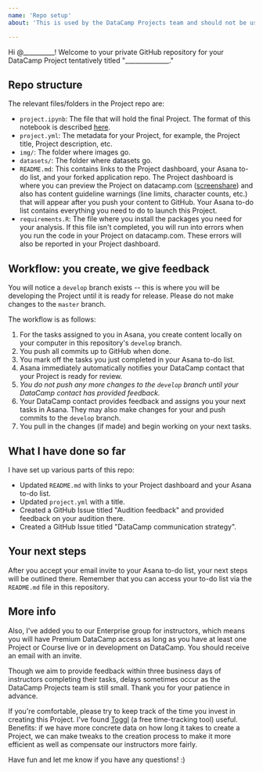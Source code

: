 ```yaml
---
name: 'Repo setup'
about: 'This is used by the DataCamp Projects team and should not be used by instructors.'

---
```


Hi @__________! Welcome to your private GitHub repository for your DataCamp Project tentatively titled "______________."

## Repo structure

The relevant files/folders in the Project repo are:

- `project.ipynb`: The file that will hold the final Project. The format of this notebook is described [here](https://instructor-support.datacamp.com/projects/datacamp-projects-jupyter-notebook).
- `project.yml`: The metadata for your Project, for example, the Project title, Project description, etc.
- `img/`: The folder where images go.
- `datasets/`: The folder where datasets go.
- `README.md`: This contains links to the Project dashboard, your Asana to-do list, and your forked application repo. The Project dashboard is where you can preview the Project on datacamp.com ([screenshare](https://www.useloom.com/share/8a3321cb176f4a75aa7ff07cb87f43cd)) and also has content guideline warnings (line limits, character counts, etc.) that will appear after you push your content to GitHub. Your Asana to-do list contains everything you need to do to launch this Project.
- `requirements.R`: The file where you install the packages you need for your analysis. If this file isn't completed, you will run into errors when you run the code in your Project on datacamp.com. These errors will also be reported in your Project dashboard.

## Workflow: you create, we give feedback
You will notice a `develop` branch exists -- this is where you will be developing the Project until it is ready for release. Please do not make changes to the `master` branch.

The workflow is as follows:
1. For the tasks assigned to you in Asana, you create content locally on your computer in this repository's `develop` branch.
2. You push all commits up to GitHub when done.
3. You mark off the tasks you just completed in your Asana to-do list.
4. Asana immediately automatically notifies your DataCamp contact that your Project is ready for review.
5. _You do not push any more changes to the `develop` branch until your DataCamp contact has provided feedback._
6. Your DataCamp contact provides feedback and assigns you your next tasks in Asana. They may also make changes for your and push commits to the `develop` branch.
7. You pull in the changes (if made) and begin working on your next tasks.

## What I have done so far

I have set up various parts of this repo:
- Updated `README.md` with links to your Project dashboard and your Asana to-do list.
- Updated `project.yml` with a title.
- Created a GitHub Issue titled "Audition feedback" and provided feedback on your audition there.
- Created a GitHub Issue titled "DataCamp communication strategy".

## Your next steps

After you accept your email invite to your Asana to-do list, your next steps will be outlined there. Remember that you can access your to-do list via the `README.md` file in this repository.

## More info

Also, I've added you to our Enterprise group for instructors, which means you will have Premium DataCamp access as long as you have at least one Project or Course live or in development on DataCamp. You should receive an email with an invite.

Though we aim to provide feedback within three business days of instructors completing their tasks, delays sometimes occur as the DataCamp Projects team is still small. Thank you for your patience in advance.

If you're comfortable, please try to keep track of the time you invest in creating this Project. I've found [Toggl](http://toggl.com) (a free time-tracking tool) useful. Benefits: if we have more concrete data on how long it takes to create a Project, we can make tweaks to the creation process to make it more efficient as well as compensate our instructors more fairly.

Have fun and let me know if you have any questions! :)
